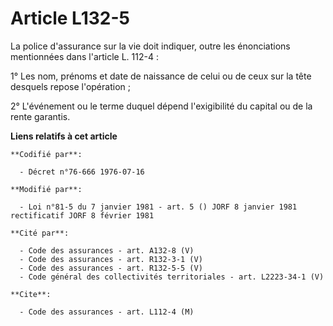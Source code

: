 # Article L132-5

La police d'assurance sur la vie doit indiquer, outre les énonciations mentionnées dans l'article L. 112-4 :

1° Les nom, prénoms et date de naissance de celui ou de ceux sur la tête desquels repose l'opération ;

2° L'événement ou le terme duquel dépend l'exigibilité du capital ou de la rente garantis.

**Liens relatifs à cet article**

	**Codifié par**:

	  - Décret n°76-666 1976-07-16

	**Modifié par**:

	  - Loi n°81-5 du 7 janvier 1981 - art. 5 () JORF 8 janvier 1981 rectificatif JORF 8 février 1981

	**Cité par**:

	  - Code des assurances - art. A132-8 (V)
	  - Code des assurances - art. R132-3-1 (V)
	  - Code des assurances - art. R132-5-5 (V)
	  - Code général des collectivités territoriales - art. L2223-34-1 (V)

	**Cite**:

	  - Code des assurances - art. L112-4 (M)
